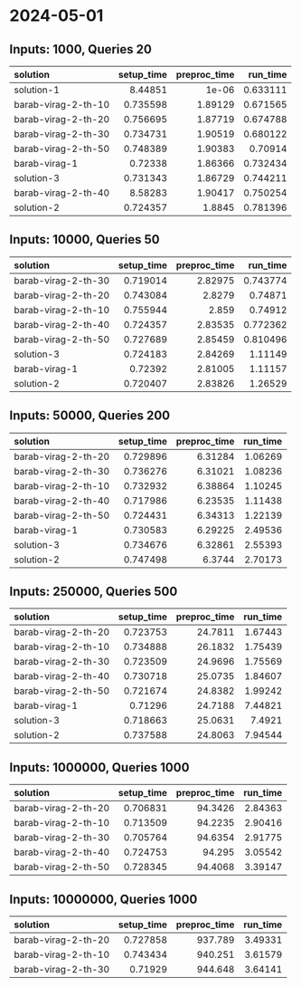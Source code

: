 # 2024-05-01

## Inputs: 1000, Queries 20

| solution            |   setup_time |   preproc_time |   run_time |
|:--------------------|-------------:|---------------:|-----------:|
| solution-1          |     8.44851  |        1e-06   |   0.633111 |
| barab-virag-2-th-10 |     0.735598 |        1.89129 |   0.671565 |
| barab-virag-2-th-20 |     0.756695 |        1.87719 |   0.674788 |
| barab-virag-2-th-30 |     0.734731 |        1.90519 |   0.680122 |
| barab-virag-2-th-50 |     0.748389 |        1.90383 |   0.70914  |
| barab-virag-1       |     0.72338  |        1.86366 |   0.732434 |
| solution-3          |     0.731343 |        1.86729 |   0.744211 |
| barab-virag-2-th-40 |     8.58283  |        1.90417 |   0.750254 |
| solution-2          |     0.724357 |        1.8845  |   0.781396 |

## Inputs: 10000, Queries 50

| solution            |   setup_time |   preproc_time |   run_time |
|:--------------------|-------------:|---------------:|-----------:|
| barab-virag-2-th-30 |     0.719014 |        2.82975 |   0.743774 |
| barab-virag-2-th-20 |     0.743084 |        2.8279  |   0.74871  |
| barab-virag-2-th-10 |     0.755944 |        2.859   |   0.74912  |
| barab-virag-2-th-40 |     0.724357 |        2.83535 |   0.772362 |
| barab-virag-2-th-50 |     0.727689 |        2.85459 |   0.810496 |
| solution-3          |     0.724183 |        2.84269 |   1.11149  |
| barab-virag-1       |     0.72392  |        2.81005 |   1.11157  |
| solution-2          |     0.720407 |        2.83826 |   1.26529  |

## Inputs: 50000, Queries 200

| solution            |   setup_time |   preproc_time |   run_time |
|:--------------------|-------------:|---------------:|-----------:|
| barab-virag-2-th-20 |     0.729896 |        6.31284 |    1.06269 |
| barab-virag-2-th-30 |     0.736276 |        6.31021 |    1.08236 |
| barab-virag-2-th-10 |     0.732932 |        6.38864 |    1.10245 |
| barab-virag-2-th-40 |     0.717986 |        6.23535 |    1.11438 |
| barab-virag-2-th-50 |     0.724431 |        6.34313 |    1.22139 |
| barab-virag-1       |     0.730583 |        6.29225 |    2.49536 |
| solution-3          |     0.734676 |        6.32861 |    2.55393 |
| solution-2          |     0.747498 |        6.3744  |    2.70173 |

## Inputs: 250000, Queries 500

| solution            |   setup_time |   preproc_time |   run_time |
|:--------------------|-------------:|---------------:|-----------:|
| barab-virag-2-th-20 |     0.723753 |        24.7811 |    1.67443 |
| barab-virag-2-th-10 |     0.734888 |        26.1832 |    1.75439 |
| barab-virag-2-th-30 |     0.723509 |        24.9696 |    1.75569 |
| barab-virag-2-th-40 |     0.730718 |        25.0735 |    1.84607 |
| barab-virag-2-th-50 |     0.721674 |        24.8382 |    1.99242 |
| barab-virag-1       |     0.71296  |        24.7188 |    7.44821 |
| solution-3          |     0.718663 |        25.0631 |    7.4921  |
| solution-2          |     0.737588 |        24.8063 |    7.94544 |

## Inputs: 1000000, Queries 1000

| solution            |   setup_time |   preproc_time |   run_time |
|:--------------------|-------------:|---------------:|-----------:|
| barab-virag-2-th-20 |     0.706831 |        94.3426 |    2.84363 |
| barab-virag-2-th-10 |     0.713509 |        94.2235 |    2.90416 |
| barab-virag-2-th-30 |     0.705764 |        94.6354 |    2.91775 |
| barab-virag-2-th-40 |     0.724753 |        94.295  |    3.05542 |
| barab-virag-2-th-50 |     0.728345 |        94.4068 |    3.39147 |

## Inputs: 10000000, Queries 1000

| solution            |   setup_time |   preproc_time |   run_time |
|:--------------------|-------------:|---------------:|-----------:|
| barab-virag-2-th-20 |     0.727858 |        937.789 |    3.49331 |
| barab-virag-2-th-10 |     0.743434 |        940.251 |    3.61579 |
| barab-virag-2-th-30 |     0.71929  |        944.648 |    3.64141 |